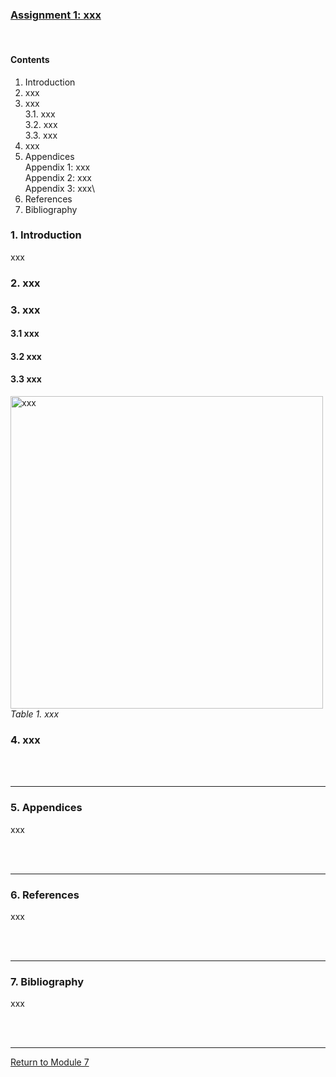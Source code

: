 ### [Assignment 1: xxx](RMPP_A1.pdf)

<br>


#### Contents
1. Introduction
2. xxx
3. xxx\
 3.1. xxx\
 3.2. xxx\
 3.3. xxx
4. xxx
5. Appendices\
 Appendix 1: xxx\
 Appendix 2: xxx\
 Appendix 3: xxx\
6. References
7. Bibliography


### 1. Introduction
xxx
### 2. xxx

### 3. xxx
#### 3.1 xxx

#### 3.2 xxx

#### 3.3 xxx

<img src="RMPP_A1_xxx.jpg" alt="xxx" width="500"/> <br>
_Table 1. xxx_


### 4. xxx

<br><br>

-----
### 5. Appendices
xxx

<br><br>

-----
### 6. References
xxx

<br><br>

-----
### 7. Bibliography
xxx

<br><br>

---

[Return to Module 7](RMPP_main.md)
